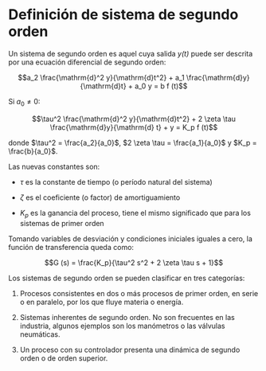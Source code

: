 # Definición de sistema de segundo orden

Un sistema de segundo orden es aquel cuya salida *y(t)* puede ser
descrita por una ecuación diferencial de segundo orden:

$$a_2  \frac{\mathrm{d}^2 y}{\mathrm{d}t^2} + a_1  \frac{\mathrm{d}y}{\mathrm{d}t} + a_0 y
   = b f (t)$$

Si $a_0 \neq 0$:

$$\tau^2  \frac{\mathrm{d}^2 y}{\mathrm{d}t^2} + 2 \zeta \tau \frac{\mathrm{d}y}{\mathrm{d}
   t} + y = K_p f (t)$$ 
   
donde $\tau^2 = \frac{a_2}{a_0}$,
$2 \zeta \tau = \frac{a_1}{a_0}$ y $K_p =
\frac{b}{a_0}$. 

Las nuevas constantes son:

-   $\tau$ es la constante de tiempo (o período natural del sistema)

-   $\zeta$ es el coeficiente (o factor) de amortiguamiento

-   $K_p$ es la ganancia del proceso, tiene el mismo significado que
    para los sistemas de primer orden

Tomando variables de desviación y condiciones iniciales iguales a cero,
la función de transferencia queda como:

$$G (s) = \frac{K_p}{\tau^2 s^2 + 2 \zeta \tau s + 1}$$

Los sistemas de segundo orden se pueden clasificar en tres categorías:

1.  Procesos consistentes en dos o más procesos de primer orden, en
    serie o en paralelo, por los que fluye materia o energía.

2.  Sistemas inherentes de segundo orden. No son frecuentes en las
    industria, algunos ejemplos son los manómetros o las válvulas
    neumáticas.

3.  Un proceso con su controlador presenta una dinámica de segundo orden
    o de orden superior.
